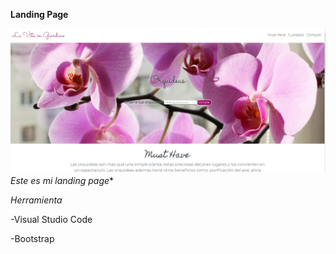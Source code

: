 **Landing Page**

![Landing Page](img/LandingPage.png)
*Este es mi landing page**

*Herramienta*

-Visual Studio Code

-Bootstrap

